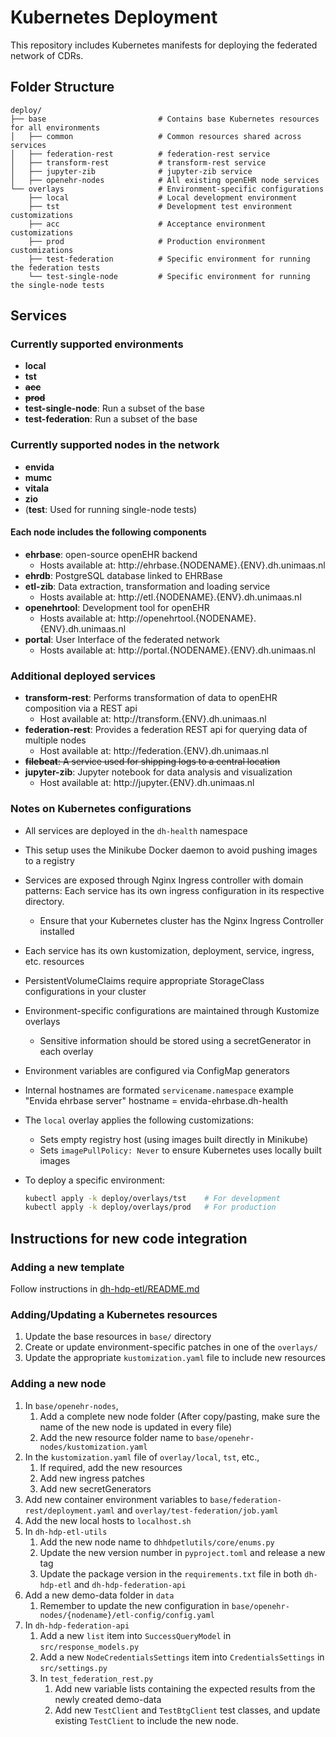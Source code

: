 # Kubernetes Deployment

This repository includes Kubernetes manifests for deploying the federated network of CDRs.

## Folder Structure

```
deploy/
├── base                         # Contains base Kubernetes resources for all environments
│   ├── common                   # Common resources shared across services
│   ├── federation-rest          # federation-rest service
│   ├── transform-rest           # transform-rest service
│   ├── jupyter-zib              # jupyter-zib service
│   ├── openehr-nodes            # All existing openEHR node services
└── overlays                     # Environment-specific configurations
    ├── local                    # Local development environment
    ├── tst                      # Development test environment customizations
    ├── acc                      # Acceptance environment customizations
    ├── prod                     # Production environment customizations
    ├── test-federation          # Specific environment for running the federation tests
    └── test-single-node         # Specific environment for running the single-node tests
```

## Services

### Currently supported environments

- **local**
- **tst**
- <s>**acc**</s>
- <s>**prod**</s>
- **test-single-node**: Run a subset of the base
- **test-federation**: Run a subset of the base

### Currently supported nodes in the network

- **envida**
- **mumc**
- **vitala**
- **zio**
- (**test**: Used for running single-node tests)

#### Each node includes the following components

- **ehrbase**: open-source openEHR backend
    - Hosts available at: http://ehrbase.{NODENAME}.{ENV}.dh.unimaas.nl
- **ehrdb**: PostgreSQL database linked to EHRBase
- **etl-zib**: Data extraction, transformation and loading service
    - Hosts available at: http://etl.{NODENAME}.{ENV}.dh.unimaas.nl
- **openehrtool**: Development tool for openEHR
    - Hosts available at: http://openehrtool.{NODENAME}.{ENV}.dh.unimaas.nl
- **portal**: User Interface of the federated network
    - Hosts available at: http://portal.{NODENAME}.{ENV}.dh.unimaas.nl

### Additional deployed services

- **transform-rest**: Performs transformation of data to openEHR composition via a REST api
    - Host available at: http://transform.{ENV}.dh.unimaas.nl
- **federation-rest**: Provides a federation REST api for querying data of multiple nodes
    - Host available at: http://federation.{ENV}.dh.unimaas.nl
- <s>**filebeat**: A service used for shipping logs to a central location</s>
- **jupyter-zib**: Jupyter notebook for data analysis and visualization
    - Host available at: http://jupyter.{ENV}.dh.unimaas.nl

### Notes on Kubernetes configurations

- All services are deployed in the `dh-health` namespace
- This setup uses the Minikube Docker daemon to avoid pushing images to a registry
- Services are exposed through Nginx Ingress controller with domain patterns:
  Each service has its own ingress configuration in its respective directory.
    - Ensure that your Kubernetes cluster has the Nginx Ingress Controller installed

- Each service has its own kustomization, deployment, service, ingress, etc. resources
- PersistentVolumeClaims require appropriate StorageClass configurations in your cluster
- Environment-specific configurations are maintained through Kustomize overlays
    - Sensitive information should be stored using a secretGenerator in each overlay
- Environment variables are configured via ConfigMap generators
- Internal hostnames are formated `servicename.namespace` example "Envida ehrbase server" hostname =
  envida-ehrbase.dh-health
- The `local` overlay applies the following customizations:
    - Sets empty registry host (using images built directly in Minikube)
    - Sets `imagePullPolicy: Never` to ensure Kubernetes uses locally built images
- To deploy a specific environment:
  ```bash
  kubectl apply -k deploy/overlays/tst    # For development
  kubectl apply -k deploy/overlays/prod   # For production
  ```

## Instructions for new code integration

### Adding a new template

Follow instructions
in [dh-hdp-etl/README.md](https://github.com/MaastrichtUniversity/dh-hdp-etl/tree/2024.1?tab=readme-ov-file#how-to-add-a-new-zib-template-in-the-codebase)

### Adding/Updating a Kubernetes resources

1. Update the base resources in `base/` directory
2. Create or update environment-specific patches in one of the `overlays/`
3. Update the appropriate `kustomization.yaml` file to include new resources

### Adding a new node

1. In `base/openehr-nodes`,
    1. Add a complete new node folder
       (After copy/pasting, make sure the name of the new node is updated in every file)
    2. Add the new resource folder name to `base/openehr-nodes/kustomization.yaml`
2. In the `kustomization.yaml` file of `overlay/local`, `tst`, etc.,
    1. If required, add the new resources
    2. Add new ingress patches
    3. Add new secretGenerators
3. Add new container environment variables to `base/federation-rest/deployment.yaml` and
   `overlay/test-federation/job.yaml`
4. Add the new local hosts to `localhost.sh`
5. In `dh-hdp-etl-utils`
    1. Add the new node name to `dhhdpetlutils/core/enums.py`
    2. Update the new version number in `pyproject.toml` and release a new tag
    3. Update the package version in the `requirements.txt` file in both `dh-hdp-etl` and `dh-hdp-federation-api`
6. Add a new demo-data folder in `data`
   1. Remember to update the new configuration in `base/openehr-nodes/{nodename}/etl-config/config.yaml`
7. In `dh-hdp-federation-api`
    1. Add a new `list` item into `SuccessQueryModel` in `src/response_models.py`
    2. Add a new `NodeCredentialsSettings` item into `CredentialsSettings` in `src/settings.py`
    3. In `test_federation_rest.py`
        1. Add new variable lists containing the expected results from the newly created demo-data
        2. Add new `TestClient` and `TestBtgClient` test classes, and update existing `TestClient` to include the new node.
